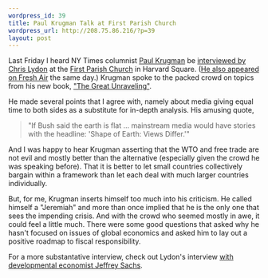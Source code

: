 ```yaml
--- 
wordpress_id: 39
title: Paul Krugman Talk at First Parish Church
wordpress_url: http://208.75.86.216/?p=39
layout: post
---
```

Last Friday I heard NY Times columnist <a href="http://www.nytimes.com/ref/opinion/KRUGMAN-BIO.html">Paul Krugman</a> be <a href="http://blogs.law.harvard.edu/lydon/2003/09/20#a331">interviewed by Chris Lydon</a> at the <a href="http://www.firstparishcambridge.org">First Parish Church</a> in Harvard Square. (<a href="http://www.npr.org/display_pages/features/feature_1427001.html">He also appeared on Fresh Air</a> the same day.) Krugman spoke to the packed crowd on topics from his new book, <a href="http://www.amazon.com/exec/obidos/ASIN/0393058506/mikechampion/">"The Great Unraveling"</a>.

He made several points that I agree with, namely about media giving equal time to both sides as a substitute for in-depth analysis. His amusing quote, 

<blockquote>
"If Bush said the earth is flat ... mainstream media would have stories with the headline: 'Shape of Earth: Views Differ.'"</blockquote>

And I was happy to hear Krugman asserting that the WTO and free trade are not evil and mostly better than the alternative (especially given the crowd he was speaking before). That it is better to let small countries collectively bargain within a framework than let each deal with much larger countries individually.

But, for me, Krugman inserts himself too much into his criticism. He called himself a "Jeremiah" and more than once implied that he is the only one that sees the impending crisis. And with the crowd who seemed mostly in awe, it could feel a little much. There were some good questions that asked why he hasn't focused on issues of global economics and asked him to lay out a positive roadmap to fiscal responsibility.

For a more substantative interview, check out Lydon's interview <a href="http://blogs.law.harvard.edu/lydon/2003/09/15#a325">with developmental economist Jeffrey Sachs</a>.
